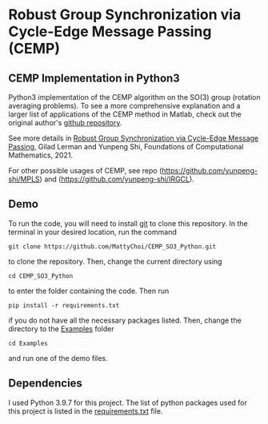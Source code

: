 # Robust Group Synchronization via Cycle-Edge Message Passing (CEMP)

## CEMP Implementation in Python3

Python3 implementation of the CEMP algorithm on the SO(3) group (rotation averaging problems). To see a more comprehensive explanation and a larger list of applications of the CEMP method in Matlab, check out the original author's [github repository](https://github.com/yunpeng-shi/CEMP).

See more details in
[Robust Group Synchronization via Cycle-Edge Message Passing](https://link.springer.com/content/pdf/10.1007/s10208-021-09532-w.pdf), Gilad Lerman and Yunpeng Shi, Foundations of Computational Mathematics, 2021.

For other possible usages of CEMP, see repo (https://github.com/yunpeng-shi/MPLS) and (https://github.com/yunpeng-shi/IRGCL).

## Demo
To run the code, you will need to install [git](https://git-scm.com/downloads) to clone this repository. In the terminal in your desired location, run the command
```
git clone https://github.com/MattyChoi/CEMP_SO3_Python.git
```
to clone the repository. Then, change the current directory using
```
cd CEMP_SO3_Python
```
to enter the folder containing the code. Then run
```
pip install -r requirements.txt
```
if you do not have all the necessary packages listed. Then, change the directory to the [Examples](https://github.com/MattyChoi/CEMP_SO3_Python/tree/main/Examples) folder
```
cd Examples
```
and run one of the demo files.

## Dependencies
I used Python 3.9.7 for this project. The list of python packages used for this project is listed in the [requirements.txt](https://github.com/MattyChoi/CEMP_SO3_Python/blob/main/requirements.txt) file.